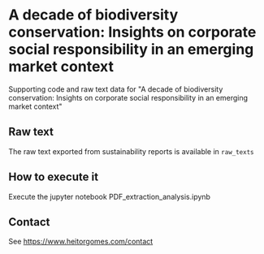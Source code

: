 # A decade of biodiversity conservation: Insights on corporate social responsibility in an emerging market context
Supporting code and raw text data for "A decade of biodiversity conservation: Insights on corporate social responsibility in an emerging market context"

## Raw text
The raw text exported from sustainability reports is available in `raw_texts`

## How to execute it
Execute the jupyter notebook PDF_extraction_analysis.ipynb

## Contact
See https://www.heitorgomes.com/contact
